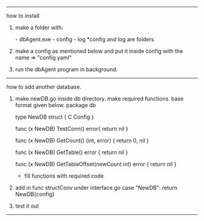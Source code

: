 ----------------------------------------------------------------------------------------
how to install

1. make a folder with:
	<main folder>
		- dbAgent.exe
		- config
		- log
	*config and log are folders

2. make a config as mentioned below and put it inside config with the name => "config.yaml"

3. run the dbAgent program in background.

----------------------------------------------------------------------------------------

how to add another database.
1. make newDB.go inside db directory. make required functions. base format given below.
    package db
    
    type NewDB struct { C Config }
    
    func (x NewDB) TestConn() error{
      return nil
    }
    
    func	(x NewDB) GetCount() (int, error) {
      return 0, nil
    }
    
    func (x NewDB) GetTable() error {
      return nil
    }
    
    func (x NewDB) GetTableOffset(newCount int) error {
      return nil
    }
    
    * fill functions with required code  

2. add in func structConv under interface.go
    case "NewDB":
        return NewDB{config}

3. test it out

----------------------------------------------------------------------------------------